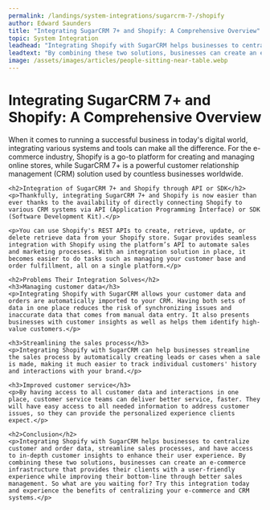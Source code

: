 ```yaml
---
permalink: /landings/system-integrations/sugarcrm-7-/shopify
author: Edward Saunders
title: "Integrating SugarCRM 7+ and Shopify: A Comprehensive Overview"
topic: System Integration
leadhead: "Integrating Shopify with SugarCRM helps businesses to centralize customer and order data, streamline sales processes, and have access to in-depth customer insights to enhance their user experience"
leadtext: "By combining these two solutions, businesses can create an e-commerce infrastructure that provides their clients with a user-friendly experience while improving their bottom-line through better sales management. So what are you waiting for? Try this integration today and experience the benefits of centralizing your e-commerce and CRM systems."
image: /assets/images/articles/people-sitting-near-table.webp
---
```

<div class="arttext">	<h1>Integrating SugarCRM 7+ and Shopify: A Comprehensive Overview</h1>
	<p>When it comes to running a successful business in today's digital world, integrating various systems and tools can make all the difference. For the e-commerce industry, Shopify is a go-to platform for creating and managing online stores, while SugarCRM 7+ is a powerful customer relationship management (CRM) solution used by countless businesses worldwide.</p>

	<h2>Integration of SugarCRM 7+ and Shopify through API or SDK</h2>
	<p>Thankfully, integrating SugarCRM 7+ and Shopify is now easier than ever thanks to the availability of directly connecting Shopify to various CRM systems via API (Application Programming Interface) or SDK (Software Development Kit).</p>

	<p>You can use Shopify's REST APIs to create, retrieve, update, or delete retrieve data from your Shopify store. Sugar provides seamless integration with Shopify using the platform’s API to automate sales and marketing processes. With an integration solution in place, it becomes easier to do tasks such as managing your customer base and order fulfillment, all on a single platform.</p>

	<h2>Problems Their Integration Solves</h2>
	<h3>Managing customer data</h3>
	<p>Integrating Shopify with SugarCRM allows your customer data and orders are automatically imported to your CRM. Having both sets of data in one place reduces the risk of synchronizing issues and inaccurate data that comes from manual data entry. It also presents businesses with customer insights as well as helps them identify high-value customers.</p>

	<h3>Streamlining the sales process</h3>
	<p>Integrating Shopify with SugarCRM can help businesses streamline the sales process by automatically creating leads or cases when a sale is made, making it much easier to track individual customers' history and interactions with your brand.</p>

	<h3>Improved customer service</h3>
	<p>By having access to all customer data and interactions in one place, customer service teams can deliver better service, faster. They will have easy access to all needed information to address customer issues, so they can provide the personalized experience clients expect.</p>

	<h2>Conclusion</h2>
	<p>Integrating Shopify with SugarCRM helps businesses to centralize customer and order data, streamline sales processes, and have access to in-depth customer insights to enhance their user experience. By combining these two solutions, businesses can create an e-commerce infrastructure that provides their clients with a user-friendly experience while improving their bottom-line through better sales management. So what are you waiting for? Try this integration today and experience the benefits of centralizing your e-commerce and CRM systems.</p>
</div>
